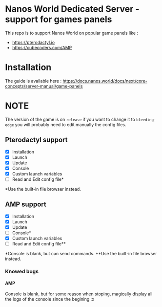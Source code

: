# Nanos World Dedicated Server - support for games panels

This repo is to support Nanos World on popular game panels like :

* https://pterodactyl.io
* https://cubecoders.com/AMP

# Installation

The guide is available here : https://docs.nanos.world/docs/next/core-concepts/server-manual/game-panels

# NOTE

The version of the game is on `release` if you want to change it to `bleeding-edge` you will probably need to edit manually the config files.

## Pterodactyl support

- [x] Installation
- [x] Launch
- [x] Update
- [x] Console
- [x] Custom launch variables
- [ ] Read and Edit config file*

*Use the built-in file browser instead.

## AMP support

- [x] Installation
- [x] Launch
- [x] Update
- [ ] Console*
- [x] Custom launch variables
- [ ] Read and Edit config file**

*Console is blank, but can send commands.
**Use the built-in file browser instead.

### Knowed bugs

#### AMP

Console is blank, but for some reason when stoping, magically display all the logs of the console since the begining :x
